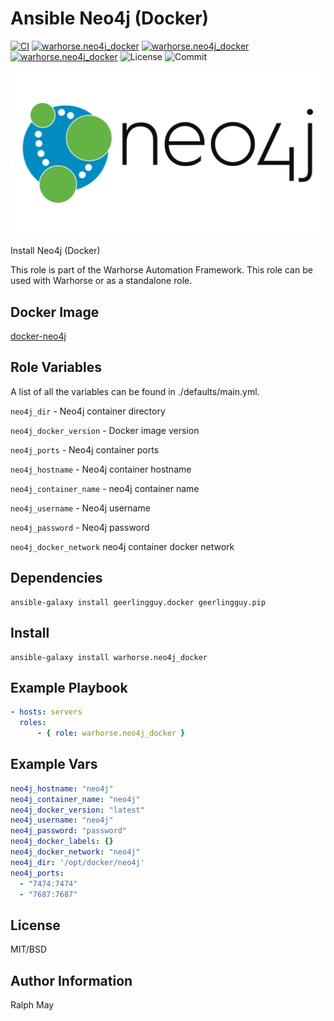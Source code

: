Ansible Neo4j (Docker)
=========
[![CI](https://github.com/warhorse/ansible-role-neo4j-docker/workflows/CI/badge.svg?event=push)](https://github.com/warhorse/ansible-role-neo4j-docker/actions?query=workflow%3ACI)
[![warhorse.neo4j_docker](https://img.shields.io/ansible/role/55904)](https://galaxy.ansible.com/warhorse/neo4j_docker)
[![warhorse.neo4j_docker](https://img.shields.io/ansible/quality/55904)](https://galaxy.ansible.com/warhorse/neo4j_docker)
[![warhorse.neo4j_docker](https://img.shields.io/ansible/role/d/55904)](https://galaxy.ansible.com/warhorse/neo4j_docker)
![License](https://img.shields.io/github/license/warhorse/ansible-role-neo4j-docker)
![Commit](https://img.shields.io/github/last-commit/warhorse/ansible-role-neo4j-docker)

![Neo4j Logo](./images/neo4j_logo.png "Neo4j Logo")


Install Neo4j (Docker)

This role is part of the Warhorse Automation Framework. This role can be used with Warhorse or as a standalone role.

Docker Image
-------------

[docker-neo4j](https://github.com/neo4j/docker-neo4j)

Role Variables
--------------

A list of all the variables can be found in ./defaults/main.yml.

`neo4j_dir` - Neo4j container directory 

`neo4j_docker_version` - Docker image version

`neo4j_ports` - Neo4j container ports

`neo4j_hostname` - Neo4j container hostname

`neo4j_container_name` - neo4j container name 

`neo4j_username` - Neo4j username

`neo4j_password` - Neo4j password 

`neo4j_docker_network` neo4j container docker network


Dependencies
------------

```shell
ansible-galaxy install geerlingguy.docker geerlingguy.pip
```

Install
------------

```shell
ansible-galaxy install warhorse.neo4j_docker
```

Example Playbook
----------------

```yaml
- hosts: servers
  roles:
      - { role: warhorse.neo4j_docker }
```

Example Vars
----------------

```yaml
neo4j_hostname: "neo4j"
neo4j_container_name: "neo4j"
neo4j_docker_version: "latest"
neo4j_username: "neo4j"
neo4j_password: "password"
neo4j_docker_labels: {}
neo4j_docker_network: "neo4j"
neo4j_dir: '/opt/docker/neo4j'
neo4j_ports:
  - "7474:7474"
  - "7687:7687"
```

License
-------

MIT/BSD

Author Information
------------------

Ralph May
